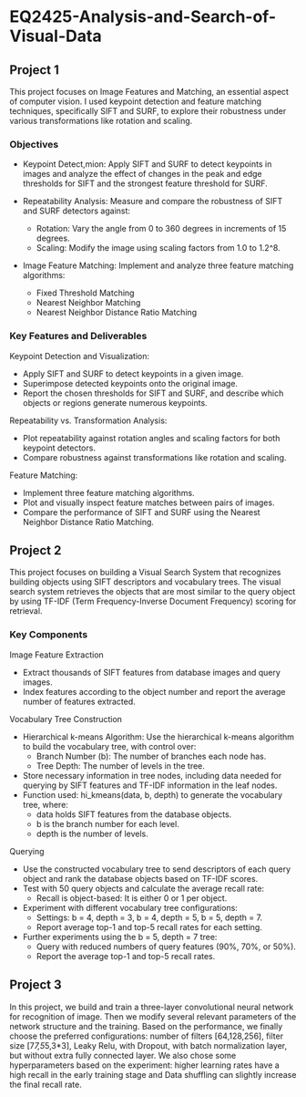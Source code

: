 # EQ2425-Analysis-and-Search-of-Visual-Data

## Project 1

This project focuses on Image Features and Matching, an essential aspect of computer vision. I used keypoint detection and feature matching techniques, specifically SIFT and SURF, to explore their robustness under various transformations like rotation and scaling.

### Objectives
- Keypoint Detect,mion: Apply SIFT and SURF to detect keypoints in images and analyze the effect of changes in the peak and edge thresholds for SIFT and the strongest feature threshold for SURF.

- Repeatability Analysis: Measure and compare the robustness of SIFT and SURF detectors against:
    - Rotation: Vary the angle from 0 to 360 degrees in increments of 15 degrees.
    - Scaling: Modify the image using scaling factors from 1.0 to 1.2^8.

- Image Feature Matching: Implement and analyze three feature matching algorithms:
    - Fixed Threshold Matching
    - Nearest Neighbor Matching
    - Nearest Neighbor Distance Ratio Matching

### Key Features and Deliverables
Keypoint Detection and Visualization:
- Apply SIFT and SURF to detect keypoints in a given image.
- Superimpose detected keypoints onto the original image.
- Report the chosen thresholds for SIFT and SURF, and describe which objects or regions generate numerous keypoints.

Repeatability vs. Transformation Analysis:
- Plot repeatability against rotation angles and scaling factors for both keypoint detectors.
- Compare robustness against transformations like rotation and scaling.

Feature Matching:
- Implement three feature matching algorithms.
- Plot and visually inspect feature matches between pairs of images.
- Compare the performance of SIFT and SURF using the Nearest Neighbor Distance Ratio Matching.


## Project 2

This project focuses on building a Visual Search System that recognizes building objects using SIFT descriptors and vocabulary trees. The visual search system retrieves the objects that are most similar to the query object by using TF-IDF (Term Frequency-Inverse Document Frequency) scoring for retrieval.

### Key Components

Image Feature Extraction
- Extract thousands of SIFT features from database images and query images.
- Index features according to the object number and report the average number of features extracted.

Vocabulary Tree Construction
- Hierarchical k-means Algorithm: Use the hierarchical k-means algorithm to build the vocabulary tree, with control over:
    - Branch Number (b): The number of branches each node has.
    - Tree Depth: The number of levels in the tree.
- Store necessary information in tree nodes, including data needed for querying by SIFT features and TF-IDF information in the leaf nodes.
- Function used: hi_kmeans(data, b, depth) to generate the vocabulary tree, where:
    - data holds SIFT features from the database objects.
    - b is the branch number for each level.
    - depth is the number of levels.

Querying
- Use the constructed vocabulary tree to send descriptors of each query object and rank the database objects based on TF-IDF scores.
- Test with 50 query objects and calculate the average recall rate:
    - Recall is object-based: It is either 0 or 1 per object.
- Experiment with different vocabulary tree configurations:
    - Settings: b = 4, depth = 3, b = 4, depth = 5, b = 5, depth = 7.
    - Report average top-1 and top-5 recall rates for each setting.
- Further experiments using the b = 5, depth = 7 tree:
    - Query with reduced numbers of query features (90%, 70%, or 50%).
    - Report the average top-1 and top-5 recall rates.



## Project 3

In this project, we build and train a three-layer convolutional neural network for recognition of image. Then we modify several relevant parameters of the network structure and the training. Based on the performance, we finally choose the preferred configurations: number of filters [64,128,256], filter size [7*7,5*5,3*3], Leaky Relu, with Dropout, with batch normalization layer, but without extra fully connected layer. We also chose some hyperparameters based on the experiment: higher learning rates have a high recall in the early training stage and Data shuffling can slightly increase the final recall rate.